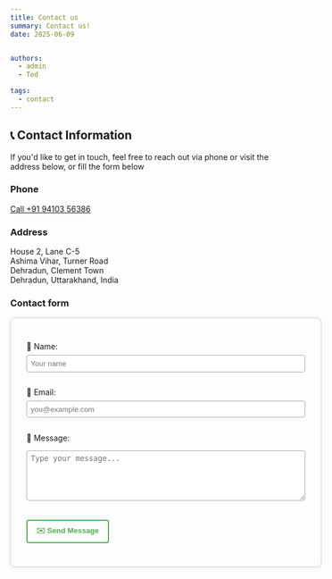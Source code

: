 ```yaml
---
title: Contact us
summary: Contact us!
date: 2025-06-09


authors:
  - admin
  - Ted

tags:
  - contact
---
```


## 📞 Contact Information

If you'd like to get in touch, feel free to reach out via phone or visit the address below, or fill the form below

### Phone
[Call +91 94103 56386](tel:+919410356386)

### Address
House 2, Lane C-5  
Ashima Vihar, Turner Road  
Dehradun, Clement Town  
Dehradun, Uttarakhand, India

### Contact form


<form action="https://formspree.io/f/your-form-id" method="POST" style="width: 100%; max-width: 500px; padding: 2em; border: 1px solid #ccc; border-radius: 8px; box-shadow: 0 2px 8px rgba(0,0,0,0.05);">
  
  <label for="name" style="display:block; margin-bottom: 0.5em;">👤 Name:</label>
  <input type="text" id="name" name="name" placeholder="Your name" required 
          style="width: 100%; padding: 0.5em; border: 1px solid #aaa; border-radius: 4px; margin-bottom: 1em;">

  <label for="email" style="display:block; margin-bottom: 0.5em;">📧 Email:</label>
  <input type="email" id="email" name="_replyto" placeholder="you@example.com" required 
          style="width: 100%; padding: 0.5em; border: 1px solid #aaa; border-radius: 4px; margin-bottom: 1em;">

  <label for="message" style="display:block; margin-bottom: 0.5em;">💬 Message:</label>
  <textarea id="message" name="message" placeholder="Type your message..." rows="5" required 
            style="width: 100%; padding: 0.5em; border: 1px solid #aaa; border-radius: 4px; margin-bottom: 1.5em;"></textarea>

  <button type="submit" 
          style="padding: 0.6em 1.2em; border: 2px solid #4CAF50; background: transparent; color: #4CAF50; font-weight: bold; border-radius: 4px; cursor: pointer;">
    ✉️ Send Message
  </button>
</form>
